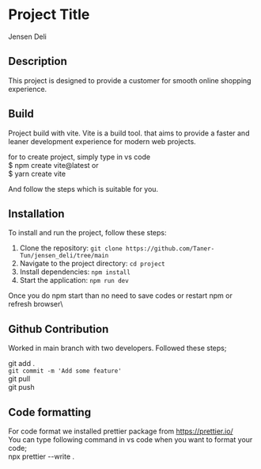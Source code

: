 # Project Title

Jensen Deli

## Description

This project is designed to provide a customer for smooth online shopping experience.

## Build

Project build with vite. Vite is a build tool.
that aims to provide a faster and leaner development experience for modern web projects.

for to create project,  simply type in vs code\
$ npm create vite@latest or \
$ yarn create vite

And follow the steps which is suitable for you.

## Installation

To install and run the project, follow these steps:

1. Clone the repository: `git clone https://github.com/Taner-Tun/jensen_deli/tree/main`
2. Navigate to the project directory: `cd project`
3. Install dependencies: `npm install`
4. Start the application: `npm run dev`

Once you do npm start than no need to save codes or restart npm or refresh browser\

## Github Contribution

Worked in main branch with two developers. Followed these steps;

git add . \
`git commit -m 'Add some feature'` \
git pull \
git push 


## Code formatting

For code format we installed prettier package from https://prettier.io/ \
You can type following command in vs code when you want to format your code;\
npx prettier --write .
